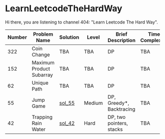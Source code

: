 # LearnLeetcodeTheHardWay
Hi there, you are listening to channel 404: "Learn Leetcode The Hard Way".

Number|Problem Name|Solution|Level|Brief Description|Time Complexity
--|--|--|--|--|--|
322|Coin Change|TBA|TBA|DP|TBA|
152|Maximum Product Subarray|TBA|TBA|DP|TBA
62|Unique Path|TBA|TBA|DP|TBA
55|Jump Game|[sol_55](/src/sol_55.java)|Medium|DP, Greedy*, Backtracing|TBA
42|Trapping Rain Water|[sol_42](/src/sol_42.java)|Hard|DP, two pointers, stacks|TBA
